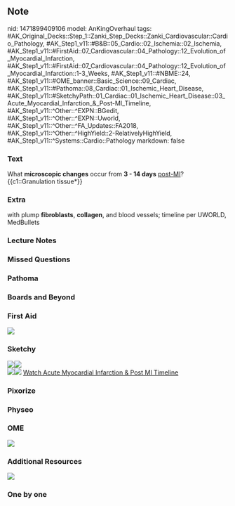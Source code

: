## Note
nid: 1471899409106
model: AnKingOverhaul
tags: #AK_Original_Decks::Step_1::Zanki_Step_Decks::Zanki_Cardiovascular::Cardio_Pathology, #AK_Step1_v11::#B&B::05_Cardio::02_Ischemia::02_Ischemia, #AK_Step1_v11::#FirstAid::07_Cardiovascular::04_Pathology::12_Evolution_of_Myocardial_Infarction, #AK_Step1_v11::#FirstAid::07_Cardiovascular::04_Pathology::12_Evolution_of_Myocardial_Infarction::1-3_Weeks, #AK_Step1_v11::#NBME::24, #AK_Step1_v11::#OME_banner::Basic_Science::09_Cardiac, #AK_Step1_v11::#Pathoma::08_Cardiac::01_Ischemic_Heart_Disease, #AK_Step1_v11::#SketchyPath::01_Cardiac::01_Ischemic_Heart_Disease::03_Acute_Myocardial_Infarction_&_Post-MI_Timeline, #AK_Step1_v11::^Other::^EXPN::BGedit, #AK_Step1_v11::^Other::^EXPN::Uworld, #AK_Step1_v11::^Other::^FA_Updates::FA2018, #AK_Step1_v11::^Other::^HighYield::2-RelativelyHighYield, #AK_Step1_v11::^Systems::Cardio::Pathology
markdown: false

### Text
<div>
  <div>
    <div>
      <div>
        What <b>microscopic changes</b> occur from <b>3 - 14
        days</b> <u>post-MI</u>?
      </div>
      <div>
        {{c1::Granulation tissue*}}
      </div>
    </div>
  </div>
</div>

### Extra
with plump <b>fibroblasts</b>, <b>collagen</b>, and blood vessels;
timeline per UWORLD, MedBullets

### Lecture Notes


### Missed Questions


### Pathoma


### Boards and Beyond


### First Aid
<img src="tmpNchZAT.png">

### Sketchy
<div><img src=
"Screen%20Shot%202019-12-16%20at%207.01.02%20PM.JPG"><img src=
"Screen%20Shot%202019-12-16%20at%207.01.12%20PM.JPG"></div><img src="Screen%20Shot%202020-01-06%20at%207.11.08%20PM.JPG"><img src="Screen%20Shot%202020-01-06%20at%207.10.55%20PM.JPG">
<a href=
"https://dashboard.sketchy.com/study/medical/courses/medical-pathophysiology/units/medical-pathophysiology-cardiac/videos/medical-pathophysiology-cardiac-ischemic-heart-disease-acute-myocardial-infarction-and-post-mi-timeline?utm_source=anki&utm_medium=partnership&utm_campaign=february_update&utm_content=medical">
Watch Acute Myocardial Infarction & Post MI Timeline</a>

### Pixorize


### Physeo


### OME
<div class="ome-widget">
  <a href="https://onlinemeded.org/spa/cardiac?ref=anki"><img src=
  "_OME_AnkiFlashcards_Topic_4.png"></a>
</div>

### Additional Resources
<img src="Screen%20Shot%202019-09-23%20at%208.12.47%20AM.png">

### One by one


